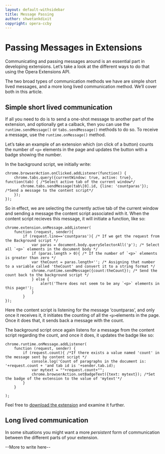 ---layout: default-withsidebartitle: Message Passingauthor: shwetankdixitcopyright: opera-ccby---# Passing Messages in ExtensionsCommunicating and passing messages around is an essential part in developing extensions. Let’s take a look at the different ways to do that using the Opera Extensions API. The two broad types of communication methods we have are simple short lived messages, and a more long lived communication method. We’ll cover both in this article.## Simple short lived communicationIf all you need to do is to send a one-shot message to another part of the extension, and optionally get a calback, then you can use the `runtime.sendMessage()` or `tabs.sendMessage()` methods to do so. To receive a message, use the `runtime.onMessage()` method. Let’s take an example of an extension which (on click of a button) counts the number of `<p>` elements in the page and updates the button with a badge showing the number. In the background script, we initially write:	chrome.browserAction.onClicked.addListener(function() {	    chrome.tabs.query({currentWindow: true, active: true}, function(tab) { /*Select active tab of the current window*/	       chrome.tabs.sendMessage(tab\[0].id, {line: 'countparas'}); /*Send a message to the content script*/	    });	});So in effect, we are selecting the currently active tab of the current window and sending a message the content script associated with it. When the content script recieves this message, it will initiate a function, like so:	chrome.extension.onMessage.addListener(		function (request, sender){			if (request.line=='countparas'){ /* If we get the request from the Background script */				var paras = document.body.querySelectorAll('p'); /* Select all `<p>` elements in the document body */				if (paras.length > 0){ /* If the number of `<p>` elements is greater than zero */				var theCount = paras.length+''; /* Assigning that number to a variable called 'theCount' and convert it to a string format */				chrome.runtime.sendMessage({count:theCount}); /* Send the count back to the background script */				} else {					alert('There does not seem to be any `<p>` elements in this page!');				}			}	});Here the content script is listening for the message ‘countparas’, and only once it receives it, it initiates the counting of all the `<p>`elements in the page. Once it does that, it sends back a message with the count.The background script once again listens for a message from the content script regarding the count, and once it does, it updates the badge like so:	chrome.runtime.onMessage.addListener(		function (request, sender) {			if (request.count){ /*If there exists a value named 'count' in the message sent by content script */				console.log('Count of paragraphs in the document is: '+request.count + 'and tab id is '+sender.tab.id);				var mytext = ""+request.count+"";				chrome.browserAction.setBadgeText({text: mytext}); /*Set the badge of the extension to the value of 'mytext'*/			}		}	);Feel free to [download the extension](#) and examine it further. ## Long lived communicationIn some situations you might want a more *persistent* form of communication between the different parts of your extension.--More to write here--